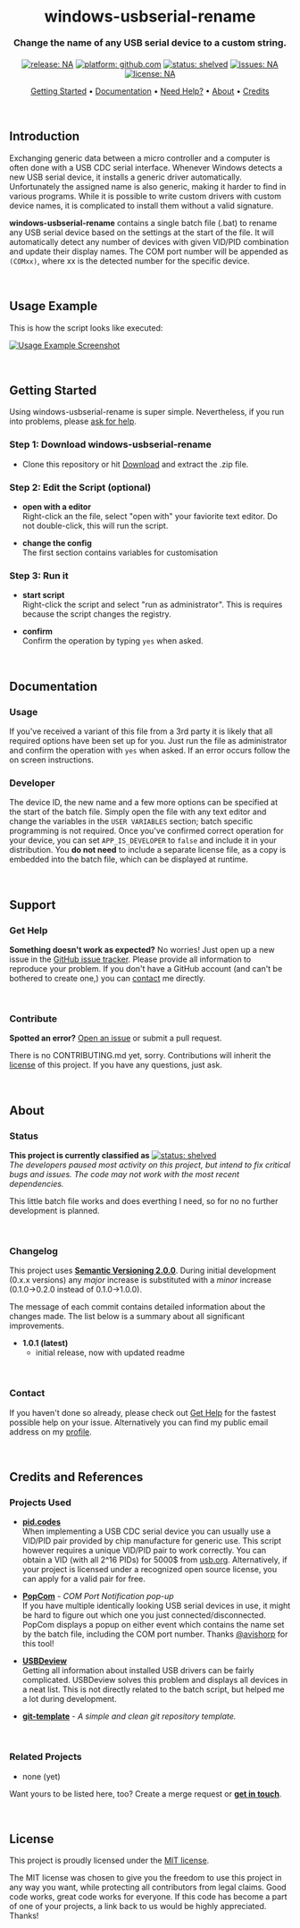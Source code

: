 <h1 align="center" style="font-weight: bold; margin-top: 20px; margin-bottom: 20px;">windows-usbserial-rename</h4>

<h3 align="center" style="font-weight: bold; margin-top: 20px; margin-bottom: 20px;">Change the name of any USB serial device to a custom string.</h4>


<p align="center">
	<a href="#changelog"><img src="https://img.shields.io/github/release-pre/nqtronix/windows-usbserial-rename.svg" alt="release: NA"></a>
    <a href="https://github.com"><img src="https://img.shields.io/badge/platform-windows-blue.svg" alt="platform: github.com"></a>
	<a href="#status"><img src="https://img.shields.io/badge/status-shelved-yellowgreen.svg" alt="status: shelved"></a>
	<a href="https://github.com/nqtronix/windows-usbserial-rename/issues"><img src="https://img.shields.io/github/issues/nqtronix/windows-usbserial-rename.svg" alt="issues: NA"></a>
	<a href="#license"><img src="https://img.shields.io/github/license/nqtronix/windows-usbserial-rename.svg" alt="license: NA"></a>
</p>

<p align="center">
  <a href="#getting-started">Getting Started</a> •
  <a href="#documentation">Documentation</a> •
  <a href="#support">Need Help?</a> •
  <a href="#about">About</a> •
  <a href="#credits-and-references">Credits</a>
</p>

<br>

## Introduction
Exchanging generic data between a micro controller and a computer is often done with a USB CDC serial interface. Whenever Windows detects a new USB serial device, it installs a generic driver automatically. Unfortunately the assigned name is also generic, making it harder to find in various programs. While it is possible to write custom drivers with custom device names, it is complicated to install them without a valid signature.

**windows-usbserial-rename** contains a single batch file (.bat) to rename any USB serial device based on the settings at the start of the file. It will automatically detect any number of devices with given VID/PID combination and update their display names. The COM port number will be appended as ` (COMxx)`, where xx is the detected number for the specific device.

<br>

## Usage Example
This is how the script looks like executed:

<a href="https://github.com/nqtronix/windows-usbserial-rename"><img src="https://raw.githubusercontent.com/nqtronix/windows-usbserial-rename/master/example.png" alt="Usage Example Screenshot"></a>



<br>

## Getting Started
Using windows-usbserial-rename is super simple. Nevertheless, if you run into problems, please [ask for help](#get-help).<br>

### Step 1: Download windows-usbserial-rename
  - Clone this repository or hit [Download][git-download] and extract the .zip file.
   
### Step 2: Edit the Script (optional)
 - **open with a editor** <br>
   Right-click an the file, select "open with" your faviorite text editor. Do not double-click, this will run the script.
   
 - **change the config** <br>
   The first section contains variables for customisation

### Step 3: Run it
 - **start script**<br>
   Right-click the script and select "run as administrator". This is requires because the script changes the registry.
   
 - **confirm**<br>
   Confirm the operation by typing `yes` when asked.

<br>

## Documentation

### Usage
If you've received a variant of this file from a 3rd party it is likely that all required options have been set up for you. Just run the file as administrator and confirm the operation with `yes` when asked. If an error occurs follow the on screen instructions.

### Developer
The device ID, the new name and a few more options can be specified at the start of the batch file. Simply open the file with any text editor and change the variables in the `USER VARIABLES` section; batch specific programming is not required. Once you've confirmed correct operation for your device, you can set `APP_IS_DEVELOPER` to `false` and include it in your distribution. You **do not need** to include a separate license file, as a copy is embedded into the batch file, which can be displayed at runtime.

<br>

## Support

### Get Help

**Something doesn't work as expected?** No worries! Just open up a new issue in the [GitHub issue tracker][git-issues]. Please provide all information to reproduce your problem. If you don't have a GitHub account (and can't be bothered to create one,) you can [contact](#contact) me directly.

<br>

### Contribute

**Spotted an error?** [Open an issue][git-issues] or submit a pull request.

There is no CONTRIBUTING.md yet, sorry. Contributions will inherit the [license](#license) of this project. If you have any questions, just ask.

<br>

## About
### Status
**This project is currently classified as** <a href="https://github.com/nqtronix/git-template/blob/master/badges.md#project-status"><img src="https://img.shields.io/badge/status-shelved-yellowgreen.svg" alt="status: shelved"></a><br>
_The developers paused most activity on this project, but intend to fix critical bugs and issues. The code may not work with the most recent dependencies._

This little batch file works and does everthing I need, so for no no further development is planned.

<br>

### Changelog
This project uses [**Semantic Versioning 2.0.0**][semver.org]. During initial development (0.x.x versions) any _major_ increase is substituted with a _minor_ increase (0.1.0->0.2.0 instead of 0.1.0->1.0.0).

The message of each commit contains detailed information about the changes made. The list below is a summary about all significant improvements.

 - **1.0.1 (latest)**
   - initial release, now with updated readme

<br>

### Contact

If you haven't done so already, please check out [Get Help](#get-help) for the fastest possible help on your issue. Alternatively you can find my public email address on my [profile][git-profile].

<br>

## Credits and References

### Projects Used

 - [**pid.codes**][pid.codes]<br>
When implementing a USB CDC serial device you can usually use a VID/PID pair provided by chip manufacture for generic use. This script however requires a unique VID/PID pair to work correctly. You can obtain a VID (with all 2^16 PIDs) for 5000$ from [usb.org](service-usb-id). Alternatively, if your project is licensed under a recognized open source license, you can apply for a valid pair for free.

 - [**PopCom**][tool-popcom] - _COM Port Notification pop-up_<br>
If you have multiple identically looking USB serial devices in use, it might be hard to figure out which one you just connected/disconnected. PopCom displays a popup on either event which contains the name set by the batch file, including the COM port number. Thanks [@avishorp][at-avishorp] for this tool!

 - [**USBDeview**][tool-usbdevview]<br>
Getting all information about installed USB drivers can be fairly complicated. USBDeview solves this problem and displays all devices in a neat list. This is not directly related to the batch script, but helped me a lot during development.

 - [**git-template**][git-repo-git-template] - _A simple and clean git repository template._<br>

<br>

### Related Projects

 - none (yet)
 
Want yours to be listed here, too? Create a merge request or [**get in touch**](#get-help).

<br>

## License
This project is proudly licensed under the [MIT license][git-license].

The MIT license was chosen to give you the freedom to use this project in any way you want, while protecting all contributors from legal claims. Good code works, great code works for everyone. If this code has become a part of one of your projects, a link back to us would be highly appreciated. Thanks!


<!-- LINKS -->
<!-- in-line references: websites -->

[semver.org]:https://semver.org/
[pid.codes]:http://pid.codes


<!-- in-line references to github -->

[at-avishorp]:https://github.com/avishorp

[git-profile]:https://github.com/nqtronix
[git-download]:https://github.com/nqtronix/windows-usbserial-rename/archive/master.zip
[git-issues]:https://github.com/nqtronix/windows-usbserial-rename/issues
[git-readme]:README.md
[git-license]:LICENSE.md
[git-contribute]:CONTRIBUTING.md

[git-repo-git-template]:https://github.com/nqtronix/git-template/

[tool-popcom]:https://github.com/avishorp/PopCom
[tool-usbdevview]:https://www.nirsoft.net/utils/usb_devices_view.html
[service-usb-id]:http://www.usb.org/developers/vendor/
